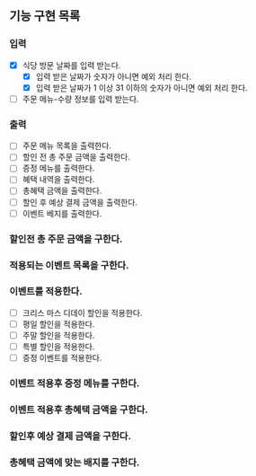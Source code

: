 ## 기능 구현 목록

### 입력

- [x] 식당 방문 날짜를 입력 받는다.
  - [x] 입력 받은 날짜가 숫자가 아니면 예외 처리 한다.
  - [x] 입력 받은 날짜가 1 이상 31 이하의 숫자가 아니면 예외 처리 한다.
- [ ] 주문 메뉴-수량 정보를 입력 받는다.

### 출력

- [ ] 주문 메뉴 목록을 출력한다.
- [ ] 할인 전 총 주문 금액을 출력한다.
- [ ] 증정 메뉴를 출력한다.
- [ ] 혜택 내역을 출력한다.
- [ ] 총혜택 금액을 출력한다.
- [ ] 할인 후 예상 결제 금액을 출력한다.
- [ ] 이벤트 베지를 출력한다.

### 할인전 총 주문 금액을 구한다.

### 적용되는 이벤트 목록을 구한다.

### 이벤트를 적용한다.

- [ ] 크리스 마스 디데이 할인을 적용한다.
- [ ] 평일 할인을 적용한다.
- [ ] 주말 할인을 적용한다.
- [ ] 특별 할인을 적용한다.
- [ ] 증정 이벤트를 적용한다.

### 이벤트 적용후 증정 메뉴를 구한다.

### 이벤트 적용후 총혜택 금액을 구한다.

### 할인후 예상 결제 금액을 구한다.

### 총혜택 금액에 맞는 배지를 구한다.

